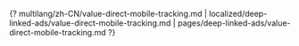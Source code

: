 {? multilang/zh-CN/value-direct-mobile-tracking.md | localized/deep-linked-ads/value-direct-mobile-tracking.md | pages/deep-linked-ads/value-direct-mobile-tracking.md ?}
